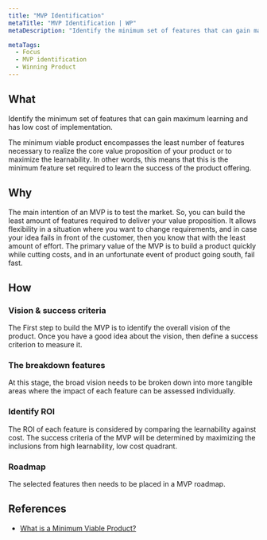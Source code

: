 ```yaml
---
title: "MVP Identification"
metaTitle: "MVP Identification | WP"
metaDescription: "Identify the minimum set of features that can gain maximum learning and has low cost of implementation."

metaTags:
  - Focus
  - MVP identification
  - Winning Product 
---
```



## What

Identify the minimum set of features that can gain maximum learning and has low cost of implementation.

The minimum viable product encompasses the least number of features necessary to realize the core value proposition of your product or to maximize the learnability. In other words, this means that this is the minimum feature set required to learn the success of the product offering.


## Why

The main intention of an MVP is to test the market. So, you can build the least amount of features required to deliver your value proposition. It allows flexibility in a situation where you want to change requirements, and in case your idea fails in front of the customer, then you know that with the least amount of effort. The primary value of the MVP is to build a product quickly while cutting costs, and in an unfortunate event of product going south, fail fast.


## How

### Vision & success criteria
  The First step to build the MVP is to identify the overall vision of the product. Once you have a good idea about the vision, then define a success criterion to measure it.

### The breakdown features
  At this stage, the broad vision needs to be broken down into more tangible areas where the impact of each feature can be assessed individually.

### Identify ROI
  The ROI of each feature is considered by comparing the learnability against cost. The success criteria of the MVP will be determined by maximizing the inclusions from high learnability, low cost quadrant.

### Roadmap
  The selected features then needs to be placed in a MVP roadmap.


## References

- [What is a Minimum Viable Product?](http://ask.leanstack.com/en/articles/902991-what-is-a-minimum-viable-product-mvp)
